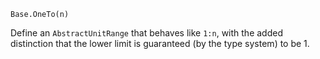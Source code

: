 ```
Base.OneTo(n)
```

Define an `AbstractUnitRange` that behaves like `1:n`, with the added distinction that the lower limit is guaranteed (by the type system) to be 1.
